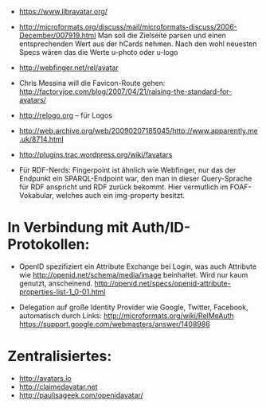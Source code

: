 * https://www.libravatar.org/

* http://microformats.org/discuss/mail/microformats-discuss/2006-December/007919.html
Man soll die Zielseite parsen und einen entsprechenden Wert aus der hCards nehmen. Nach den wohl neuesten Specs wären das die Werte u-photo oder u-logo

* http://webfinger.net/rel/avatar

* Chris Messina will die Favicon-Route gehen:
http://factoryjoe.com/blog/2007/04/21/raising-the-standard-for-avatars/

* http://relogo.org – für Logos



* http://web.archive.org/web/20090207185045/http://www.apparently.me.uk/8714.html

* http://plugins.trac.wordpress.org/wiki/favatars



* Für RDF-Nerds: Fingerpoint ist ähnlich wie Webfinger, nur das der Endpunkt ein SPARQL-Endpoint war, den man in dieser Query-Sprache für RDF anspricht und RDF zurück bekommt. Hier vermutlich im FOAF-Vokabular, welches auch ein img-property besitzt.





# In Verbindung mit Auth/ID-Protokollen:

* OpenID spezifiziert ein Attribute Exchange bei Login, was auch Attribute wie http://openid.net/schema/media/image beinhaltet.
  Wird nur kaum genutzt, anscheinend.
  http://openid.net/specs/openid-attribute-properties-list-1_0-01.html

* Delegation auf große Identity Provider wie Google, Twitter, Facebook, automatisch durch Links:
http://microformats.org/wiki/RelMeAuth
https://support.google.com/webmasters/answer/1408986



# Zentralisiertes:

* http://avatars.io
* http://claimedavatar.net
* http://paulisageek.com/openidavatar/
